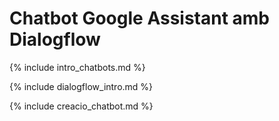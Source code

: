 # Chatbot Google Assistant amb Dialogflow

{% include intro_chatbots.md %}

{% include dialogflow_intro.md %}

{% include creacio_chatbot.md %}